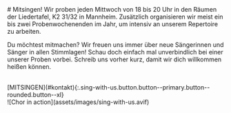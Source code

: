 <div class="gradient grid sing-with-us">
<div markdown="1" class="cell cell--12 cell--lg-6">
# Mitsingen!
Wir proben jeden Mittwoch von 18 bis 20 Uhr in den Räumen der Liedertafel, K2 31/32 in Mannheim. Zusätzlich organisieren wir meist ein bis zwei Probenwochenenden im Jahr, um intensiv an unserem Repertoire zu arbeiten.

Du möchtest mitmachen? Wir freuen uns immer über neue Sängerinnen und Sänger in allen Stimmlagen! Schau doch einfach mal unverbindlich bei einer unserer Proben vorbei. Schreib uns vorher kurz, damit wir dich willkommen heißen können.

<br>
[MITSINGEN](#kontakt){:.sing-with-us.button.button--primary.button--rounded.button--xl}
</div>

<div markdown="1" class="cell cell--12 cell--lg-6">
![Chor in action](assets/images/sing-with-us.avif)
</div>

</div>
